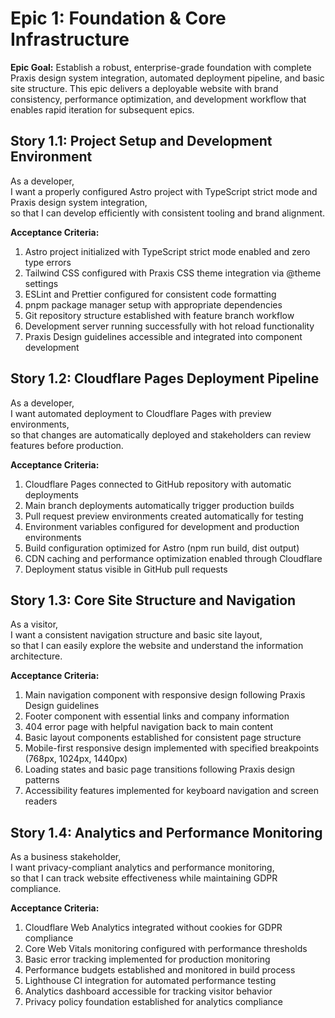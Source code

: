 # Epic 1: Foundation & Core Infrastructure

**Epic Goal:** Establish a robust, enterprise-grade foundation with complete Praxis design system integration, automated deployment pipeline, and basic site structure. This epic delivers a deployable website with brand consistency, performance optimization, and development workflow that enables rapid iteration for subsequent epics.

## Story 1.1: Project Setup and Development Environment

As a developer,  
I want a properly configured Astro project with TypeScript strict mode and Praxis design system integration,  
so that I can develop efficiently with consistent tooling and brand alignment.

**Acceptance Criteria:**
1. Astro project initialized with TypeScript strict mode enabled and zero type errors
2. Tailwind CSS configured with Praxis CSS theme integration via @theme settings
3. ESLint and Prettier configured for consistent code formatting
4. pnpm package manager setup with appropriate dependencies
5. Git repository structure established with feature branch workflow
6. Development server running successfully with hot reload functionality
7. Praxis Design guidelines accessible and integrated into component development

## Story 1.2: Cloudflare Pages Deployment Pipeline

As a developer,  
I want automated deployment to Cloudflare Pages with preview environments,  
so that changes are automatically deployed and stakeholders can review features before production.

**Acceptance Criteria:**
1. Cloudflare Pages connected to GitHub repository with automatic deployments
2. Main branch deployments automatically trigger production builds
3. Pull request preview environments created automatically for testing
4. Environment variables configured for development and production environments
5. Build configuration optimized for Astro (npm run build, dist output)
6. CDN caching and performance optimization enabled through Cloudflare
7. Deployment status visible in GitHub pull requests

## Story 1.3: Core Site Structure and Navigation

As a visitor,  
I want a consistent navigation structure and basic site layout,  
so that I can easily explore the website and understand the information architecture.

**Acceptance Criteria:**
1. Main navigation component with responsive design following Praxis Design guidelines
2. Footer component with essential links and company information
3. 404 error page with helpful navigation back to main content
4. Basic layout components established for consistent page structure
5. Mobile-first responsive design implemented with specified breakpoints (768px, 1024px, 1440px)
6. Loading states and basic page transitions following Praxis design patterns
7. Accessibility features implemented for keyboard navigation and screen readers

## Story 1.4: Analytics and Performance Monitoring

As a business stakeholder,  
I want privacy-compliant analytics and performance monitoring,  
so that I can track website effectiveness while maintaining GDPR compliance.

**Acceptance Criteria:**
1. Cloudflare Web Analytics integrated without cookies for GDPR compliance
2. Core Web Vitals monitoring configured with performance thresholds
3. Basic error tracking implemented for production monitoring
4. Performance budgets established and monitored in build process
5. Lighthouse CI integration for automated performance testing
6. Analytics dashboard accessible for tracking visitor behavior
7. Privacy policy foundation established for analytics compliance
